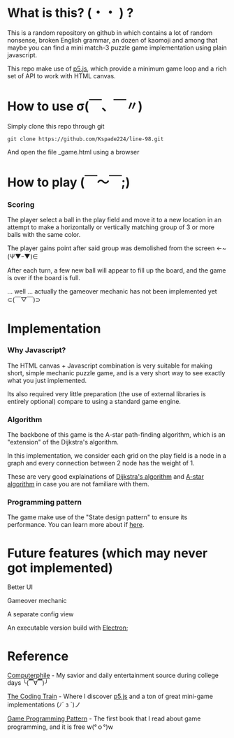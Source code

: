 # What is this? (・・ ) ?
This is a random repository on github in which contains a lot of random nonsense, broken English grammar, an dozen of kaomoji and among that maybe you can find a mini match-3 puzzle game implementation using plain javascript.

This repo make use of [p5.js](https://p5js.org/), which provide a minimum game loop and a rich set of API to work with HTML canvas.
# How to use σ(￣、￣〃)
Simply clone this repo through git
```
git clone https://github.com/Kspade224/line-98.git
```
And open the file _game.html using a browser
# How to play (￣～￣;)
### Scoring
The player select a ball in the play field and move it to a new location in an attempt to make a horizontally or vertically matching group of 3 or more balls with the same color.

The player gains point after said group was demolished from the screen 	←~(Ψ▼ｰ▼)∈

After each turn, a few new ball will appear to fill up the board, and the game is over if the board is full.

... well ... actually the gameover mechanic has not been implemented yet ⊂(￣▽￣)⊃
# Implementation
### Why Javascript?
The HTML canvas + Javascript combination is very suitable for making short, simple mechanic puzzle game, and is a very short way to see exactly what you just implemented.

Its also required very little preparation (the use of external libraries is entirely optional) compare to using a standard game engine.
### Algorithm
The backbone of this game is the A-star path-finding algorithm, which is an "extension" of the Dijkstra's algorithm.

In this implementation, we consider each grid on the play field is a node in a graph and every connection between 2 node has the weight of 1.

These are very good explainations of [Dijkstra's algorithm](https://www.youtube.com/watch?v=GazC3A4OQTE) and [A-star algorithm](https://www.youtube.com/watch?v=ySN5Wnu88nE) in case you are not familiare with them.
### Programming pattern
The game make use of the "State design pattern" to ensure its performance. You can learn more about if [here](http://gameprogrammingpatterns.com/state.html).
# Future features (which may never got implemented)
Better UI

Gameover mechanic

A separate config view

An executable version build with [Electron](https://electron.atom.io/);
# Reference
[Computerphile](https://www.youtube.com/user/Computerphile) - My savior and daily entertainment source during college days ╰(▔∀▔)╯

[The Coding Train](https://www.youtube.com/user/shiffman) - Where I discover [p5.js](https://p5js.org/) and a ton of great mini-game implementations 
(ﾉ´ з `)ノ

[Game Programming Pattern](http://gameprogrammingpatterns.com/contents.html) - The first book that I read about game programming, and it is free w(°ｏ°)w